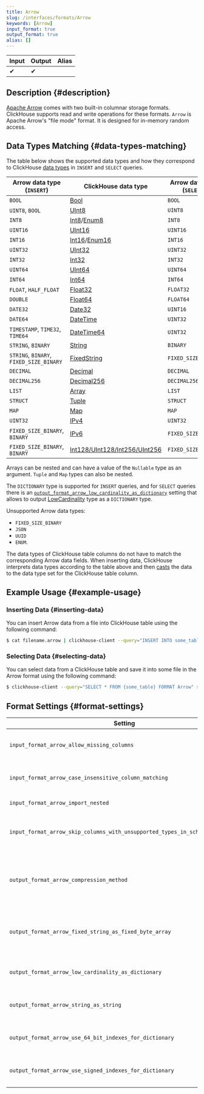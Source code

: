 ```yaml
---
title: Arrow
slug: /interfaces/formats/Arrow
keywords: [Arrow]
input_format: true
output_format: true
alias: []
---
```


| Input | Output | Alias |
|-------|--------|-------|
| ✔     | ✔      |       |

## Description {#description}

[Apache Arrow](https://arrow.apache.org/) comes with two built-in columnar storage formats. ClickHouse supports read and write operations for these formats.
`Arrow` is Apache Arrow's "file mode" format. It is designed for in-memory random access.

## Data Types Matching {#data-types-matching}

The table below shows the supported data types and how they correspond to ClickHouse [data types](/docs/sql-reference/data-types/index.md) in `INSERT` and `SELECT` queries.

| Arrow data type (`INSERT`)              | ClickHouse data type                                                                                       | Arrow data type (`SELECT`) |
|-----------------------------------------|------------------------------------------------------------------------------------------------------------|----------------------------|
| `BOOL`                                  | [Bool](/docs/sql-reference/data-types/boolean.md)                                                       | `BOOL`                     |
| `UINT8`, `BOOL`                         | [UInt8](/docs/sql-reference/data-types/int-uint.md)                                                     | `UINT8`                    |
| `INT8`                                  | [Int8](/docs/sql-reference/data-types/int-uint.md)/[Enum8](/docs/sql-reference/data-types/enum.md)   | `INT8`                     |
| `UINT16`                                | [UInt16](/docs/sql-reference/data-types/int-uint.md)                                                    | `UINT16`                   |
| `INT16`                                 | [Int16](/docs/sql-reference/data-types/int-uint.md)/[Enum16](/docs/sql-reference/data-types/enum.md) | `INT16`                    |
| `UINT32`                                | [UInt32](/docs/sql-reference/data-types/int-uint.md)                                                    | `UINT32`                   |
| `INT32`                                 | [Int32](/docs/sql-reference/data-types/int-uint.md)                                                     | `INT32`                    |
| `UINT64`                                | [UInt64](/docs/sql-reference/data-types/int-uint.md)                                                    | `UINT64`                   |
| `INT64`                                 | [Int64](/docs/sql-reference/data-types/int-uint.md)                                                     | `INT64`                    |
| `FLOAT`, `HALF_FLOAT`                   | [Float32](/docs/sql-reference/data-types/float.md)                                                      | `FLOAT32`                  |
| `DOUBLE`                                | [Float64](/docs/sql-reference/data-types/float.md)                                                      | `FLOAT64`                  |
| `DATE32`                                | [Date32](/docs/sql-reference/data-types/date32.md)                                                      | `UINT16`                   |
| `DATE64`                                | [DateTime](/docs/sql-reference/data-types/datetime.md)                                                  | `UINT32`                   |
| `TIMESTAMP`, `TIME32`, `TIME64`         | [DateTime64](/docs/sql-reference/data-types/datetime64.md)                                              | `UINT32`                   |
| `STRING`, `BINARY`                      | [String](/docs/sql-reference/data-types/string.md)                                                      | `BINARY`                   |
| `STRING`, `BINARY`, `FIXED_SIZE_BINARY` | [FixedString](/docs/sql-reference/data-types/fixedstring.md)                                            | `FIXED_SIZE_BINARY`        |
| `DECIMAL`                               | [Decimal](/docs/sql-reference/data-types/decimal.md)                                                    | `DECIMAL`                  |
| `DECIMAL256`                            | [Decimal256](/docs/sql-reference/data-types/decimal.md)                                                 | `DECIMAL256`               |
| `LIST`                                  | [Array](/docs/sql-reference/data-types/array.md)                                                        | `LIST`                     |
| `STRUCT`                                | [Tuple](/docs/sql-reference/data-types/tuple.md)                                                        | `STRUCT`                   |
| `MAP`                                   | [Map](/docs/sql-reference/data-types/map.md)                                                            | `MAP`                      |
| `UINT32`                                | [IPv4](/docs/sql-reference/data-types/ipv4.md)                                                          | `UINT32`                   |
| `FIXED_SIZE_BINARY`, `BINARY`           | [IPv6](/docs/sql-reference/data-types/ipv6.md)                                                          | `FIXED_SIZE_BINARY`        |
| `FIXED_SIZE_BINARY`, `BINARY`           | [Int128/UInt128/Int256/UInt256](/docs/sql-reference/data-types/int-uint.md)                             | `FIXED_SIZE_BINARY`        |

Arrays can be nested and can have a value of the `Nullable` type as an argument. `Tuple` and `Map` types can also be nested.

The `DICTIONARY` type is supported for `INSERT` queries, and for `SELECT` queries there is an [`output_format_arrow_low_cardinality_as_dictionary`](/docs/operations/settings/settings-formats.md/#output-format-arrow-low-cardinality-as-dictionary) setting that allows to output [LowCardinality](/docs/sql-reference/data-types/lowcardinality.md) type as a `DICTIONARY` type.

Unsupported Arrow data types: 
- `FIXED_SIZE_BINARY`
- `JSON`
- `UUID`
- `ENUM`.

The data types of ClickHouse table columns do not have to match the corresponding Arrow data fields. When inserting data, ClickHouse interprets data types according to the table above and then [casts](/docs/sql-reference/functions/type-conversion-functions.md/#type_conversion_function-cast) the data to the data type set for the ClickHouse table column.

## Example Usage {#example-usage}

### Inserting Data {#inserting-data}

You can insert Arrow data from a file into ClickHouse table using the following command:

```bash
$ cat filename.arrow | clickhouse-client --query="INSERT INTO some_table FORMAT Arrow"
```

### Selecting Data {#selecting-data}

You can select data from a ClickHouse table and save it into some file in the Arrow format using the following command:

```bash
$ clickhouse-client --query="SELECT * FROM {some_table} FORMAT Arrow" > {filename.arrow}
```

## Format Settings {#format-settings}

| Setting                                                                                                                  | Description                                                                                        | Default      |
|--------------------------------------------------------------------------------------------------------------------------|----------------------------------------------------------------------------------------------------|--------------|
| `input_format_arrow_allow_missing_columns`                                                                               | Allow missing columns while reading Arrow input formats                                            | `1`          |
| `input_format_arrow_case_insensitive_column_matching`                                                                    | Ignore case when matching Arrow columns with CH columns.                                           | `0`          |
| `input_format_arrow_import_nested`                                                                                       | Obsolete setting, does nothing.                                                                    | `0`          |
| `input_format_arrow_skip_columns_with_unsupported_types_in_schema_inference`                                             | Skip columns with unsupported types while schema inference for format Arrow                        | `0`          |
| `output_format_arrow_compression_method`                                                                                 | Compression method for Arrow output format. Supported codecs: lz4_frame, zstd, none (uncompressed) | `lz4_frame`  |
| `output_format_arrow_fixed_string_as_fixed_byte_array`                                                                   | Use Arrow FIXED_SIZE_BINARY type instead of Binary for FixedString columns.                        | `1`          |
| `output_format_arrow_low_cardinality_as_dictionary`                                                                      | Enable output LowCardinality type as Dictionary Arrow type                                         | `0`          |
| `output_format_arrow_string_as_string`                                                                                   | Use Arrow String type instead of Binary for String columns                                         | `1`          |
| `output_format_arrow_use_64_bit_indexes_for_dictionary`                                                                  | Always use 64 bit integers for dictionary indexes in Arrow format                                  | `0`          |
| `output_format_arrow_use_signed_indexes_for_dictionary`                                                                  | Use signed integers for dictionary indexes in Arrow format                                         | `1`          |